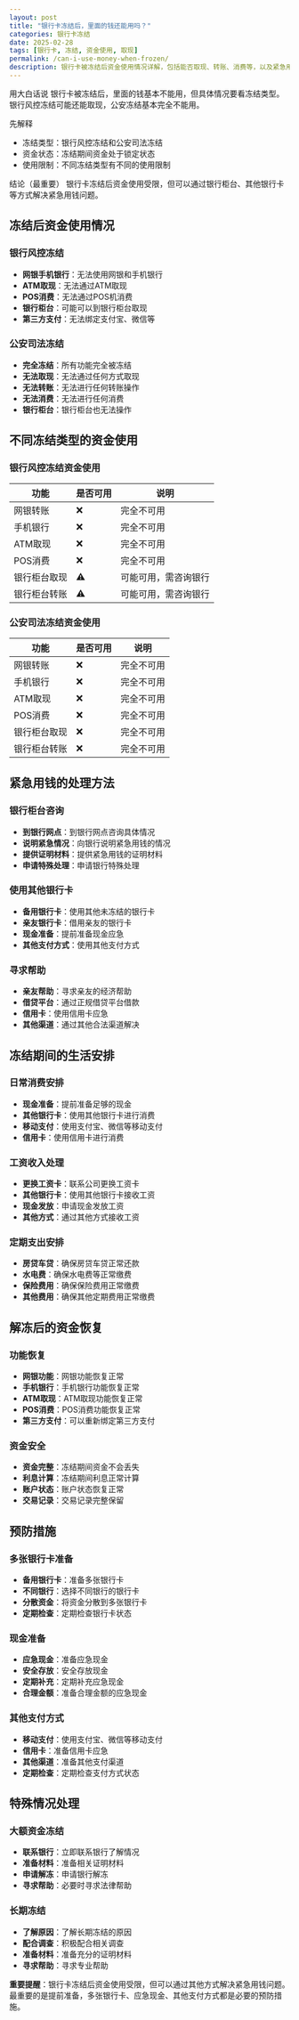 ```yaml
---
layout: post
title: "银行卡冻结后，里面的钱还能用吗？"
categories: 银行卡冻结
date: 2025-02-28
tags: [银行卡, 冻结, 资金使用, 取现]
permalink: /can-i-use-money-when-frozen/
description: 银行卡被冻结后资金使用情况详解，包括能否取现、转账、消费等，以及紧急用钱的处理方法。
---
```


用大白话说
银行卡被冻结后，里面的钱基本不能用，但具体情况要看冻结类型。银行风控冻结可能还能取现，公安冻结基本完全不能用。

先解释
- 冻结类型：银行风控冻结和公安司法冻结
- 资金状态：冻结期间资金处于锁定状态
- 使用限制：不同冻结类型有不同的使用限制

结论（最重要）
银行卡冻结后资金使用受限，但可以通过银行柜台、其他银行卡等方式解决紧急用钱问题。

## 冻结后资金使用情况

### 银行风控冻结
- **网银手机银行**：无法使用网银和手机银行
- **ATM取现**：无法通过ATM取现
- **POS消费**：无法通过POS机消费
- **银行柜台**：可能可以到银行柜台取现
- **第三方支付**：无法绑定支付宝、微信等

### 公安司法冻结
- **完全冻结**：所有功能完全被冻结
- **无法取现**：无法通过任何方式取现
- **无法转账**：无法进行任何转账操作
- **无法消费**：无法进行任何消费
- **银行柜台**：银行柜台也无法操作

## 不同冻结类型的资金使用

### 银行风控冻结资金使用
| 功能 | 是否可用 | 说明 |
|------|---------|------|
| 网银转账 | ❌ | 完全不可用 |
| 手机银行 | ❌ | 完全不可用 |
| ATM取现 | ❌ | 完全不可用 |
| POS消费 | ❌ | 完全不可用 |
| 银行柜台取现 | ⚠️ | 可能可用，需咨询银行 |
| 银行柜台转账 | ⚠️ | 可能可用，需咨询银行 |

### 公安司法冻结资金使用
| 功能 | 是否可用 | 说明 |
|------|---------|------|
| 网银转账 | ❌ | 完全不可用 |
| 手机银行 | ❌ | 完全不可用 |
| ATM取现 | ❌ | 完全不可用 |
| POS消费 | ❌ | 完全不可用 |
| 银行柜台取现 | ❌ | 完全不可用 |
| 银行柜台转账 | ❌ | 完全不可用 |

## 紧急用钱的处理方法

### 银行柜台咨询
- **到银行网点**：到银行网点咨询具体情况
- **说明紧急情况**：向银行说明紧急用钱的情况
- **提供证明材料**：提供紧急用钱的证明材料
- **申请特殊处理**：申请银行特殊处理

### 使用其他银行卡
- **备用银行卡**：使用其他未冻结的银行卡
- **亲友银行卡**：借用亲友的银行卡
- **现金准备**：提前准备现金应急
- **其他支付方式**：使用其他支付方式

### 寻求帮助
- **亲友帮助**：寻求亲友的经济帮助
- **借贷平台**：通过正规借贷平台借款
- **信用卡**：使用信用卡应急
- **其他渠道**：通过其他合法渠道解决

## 冻结期间的生活安排

### 日常消费安排
- **现金准备**：提前准备足够的现金
- **其他银行卡**：使用其他银行卡进行消费
- **移动支付**：使用支付宝、微信等移动支付
- **信用卡**：使用信用卡进行消费

### 工资收入处理
- **更换工资卡**：联系公司更换工资卡
- **其他银行卡**：使用其他银行卡接收工资
- **现金发放**：申请现金发放工资
- **其他方式**：通过其他方式接收工资

### 定期支出安排
- **房贷车贷**：确保房贷车贷正常还款
- **水电费**：确保水电费等正常缴费
- **保险费用**：确保保险费用正常缴费
- **其他费用**：确保其他定期费用正常缴费

## 解冻后的资金恢复

### 功能恢复
- **网银功能**：网银功能恢复正常
- **手机银行**：手机银行功能恢复正常
- **ATM取现**：ATM取现功能恢复正常
- **POS消费**：POS消费功能恢复正常
- **第三方支付**：可以重新绑定第三方支付

### 资金安全
- **资金完整**：冻结期间资金不会丢失
- **利息计算**：冻结期间利息正常计算
- **账户状态**：账户状态恢复正常
- **交易记录**：交易记录完整保留

## 预防措施

### 多张银行卡准备
- **备用银行卡**：准备多张银行卡
- **不同银行**：选择不同银行的银行卡
- **分散资金**：将资金分散到多张银行卡
- **定期检查**：定期检查银行卡状态

### 现金准备
- **应急现金**：准备应急现金
- **安全存放**：安全存放现金
- **定期补充**：定期补充应急现金
- **合理金额**：准备合理金额的应急现金

### 其他支付方式
- **移动支付**：使用支付宝、微信等移动支付
- **信用卡**：准备信用卡应急
- **其他渠道**：准备其他支付渠道
- **定期检查**：定期检查支付方式状态

## 特殊情况处理

### 大额资金冻结
- **联系银行**：立即联系银行了解情况
- **准备材料**：准备相关证明材料
- **申请解冻**：申请银行解冻
- **寻求帮助**：必要时寻求法律帮助

### 长期冻结
- **了解原因**：了解长期冻结的原因
- **配合调查**：积极配合相关调查
- **准备材料**：准备充分的证明材料
- **寻求帮助**：寻求专业帮助

**重要提醒**：银行卡冻结后资金使用受限，但可以通过其他方式解决紧急用钱问题。最重要的是提前准备，多张银行卡、应急现金、其他支付方式都是必要的预防措施。
